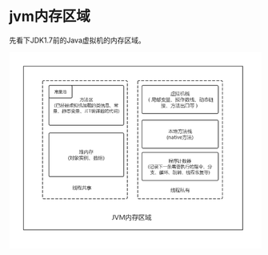# jvm内存区域

先看下JDK1.7前的Java虚拟机的内存区域。

![avatar](https://github.com/lucky-zhao/blog/blob/master/jvm/img/jvm.jpg)